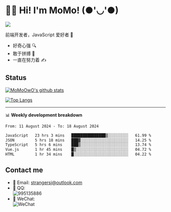 # 👨‍🎓 Hi! I'm MoMo! (●'◡'●)

[![](https://img.shields.io/badge/-@MoMoOwO-%23181717?style=flat-square&logo=github)](https://github.com/MoMoOwO)

前端开发者，JavaScript 爱好者 💖
- 好奇心强 🔍
- 敢于拼搏 💪
- 一直在努力着 ✍

## Status

[![MoMoOwO's github stats](https://github-readme-stats.vercel.app/api?username=MoMoOwO&show_icons=true&theme=tokyonight)](https://github.com/MoMoOwO)

[![Top Langs](https://github-readme-stats.vercel.app/api/top-langs/?username=MoMoOwO&layout=compact&theme=tokyonight)](https://github.com/MoMoOwO)

---

📊 **Weekly development breakdown**

<!--START_SECTION:waka-->

```txt
From: 11 August 2024 - To: 18 August 2024

JavaScript   23 hrs 3 mins   ███████████████▒░░░░░░░░░   61.99 %
JSON         5 hrs 18 mins   ███▓░░░░░░░░░░░░░░░░░░░░░   14.25 %
TypeScript   5 hrs 6 mins    ███▒░░░░░░░░░░░░░░░░░░░░░   13.74 %
Vue.js       1 hr 45 mins    █▒░░░░░░░░░░░░░░░░░░░░░░░   04.72 %
HTML         1 hr 34 mins    █░░░░░░░░░░░░░░░░░░░░░░░░   04.22 %
```

<!--END_SECTION:waka-->

## Contact me

- 📧 Email: strangersj@outlook.com
- 🐧 QQ:  
  ![995135886](https://i.loli.net/2020/11/27/Yx6eDSQi34Va5IA.jpg)
- 💭 WeChat:  
  ![WeChat](https://i.loli.net/2020/11/27/wWX6uVoIQqig5KP.jpg)
  
